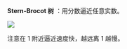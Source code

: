 **Stern-Brocot 树** ：用分数逼近任意实数。

![](https://gitee.com/riteme/blogimg/raw/master/other/stern-brocot.png)

注意在 $1$ 附近逼近速度快，越远离 $1$ 越慢。